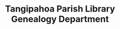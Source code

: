 ---
layout: repo
title: "Tangipahoa Parish Library Genealogy Department"
id: 25260
permalink: repos/25260/
---